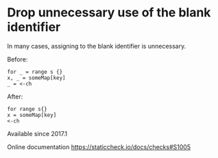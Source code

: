 # Drop unnecessary use of the blank identifier

In many cases, assigning to the blank identifier is unnecessary.

Before:

    for _ = range s {}
    x, _ = someMap[key]
    _ = <-ch

After:

    for range s{}
    x = someMap[key]
    <-ch

Available since
    2017.1

Online documentation
    https://staticcheck.io/docs/checks#S1005
